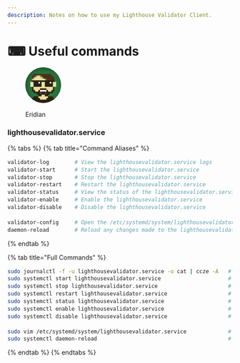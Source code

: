 ```yaml
---
description: Notes on how to use my Lighthouse Validator Client.
---
```


# ⌨ Useful commands

<figure><img src="https://raw.githubusercontent.com/DVStakers/docs/main/.gitbook/assets/Eridian.png" alt=""><figcaption><p>Eridian</p></figcaption></figure>

### lighthousevalidator.service

{% tabs %}
{% tab title="Command Aliases" %}
```bash
validator-log        # View the lighthousevalidator.service logs
validator-start      # Start the lighthousevalidator.service
validator-stop       # Stop the lighthousevalidator.service
validator-restart    # Restart the lighthousevalidator.service
validator-status     # View the status of the lighthousevalidator.service
validator-enable     # Enable the lighthousevalidator.service
validator-disable    # Disable the lighthousevalidator.service

validator-config     # Open the /etc/systemd/system/lighthousevalidator.service in vim
daemon-reload        # Reload any changes made to the lighthousevalidator.service
```
{% endtab %}

{% tab title="Full Commands" %}
```bash
sudo journalctl -f -u lighthousevalidator.service -o cat | ccze -A   # View the lighthousevalidator.service logs
sudo systemctl start lighthousevalidator.service                     # Start the lighthousevalidator.service
sudo systemctl stop lighthousevalidator.service                      # Stop the lighthousevalidator.service
sudo systemctl restart lighthousevalidator.service                   # Restart the lighthousevalidator.service
sudo systemctl status lighthousevalidator.service                    # View the status of the lighthousevalidator.service
sudo systemctl enable lighthousevalidator.service                    # Enable the lighthousevalidator.service
sudo systemctl disable lighthousevalidator.service                   # Disable the lighthousevalidator.service

sudo vim /etc/systemd/system/lighthousevalidator.service             # Open the /etc/systemd/system/lighthousevalidator.service in vim
sudo systemctl daemon-reload                                         # Reload any changes made to the lighthousevalidator.service
```
{% endtab %}
{% endtabs %}
